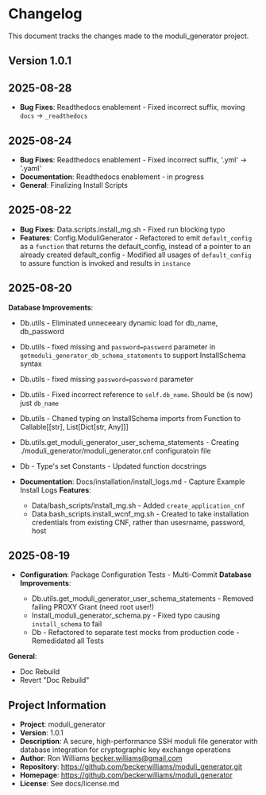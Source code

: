 # Changelog

This document tracks the changes made to the moduli_generator project.

## Version 1.0.1

## 2025-08-28

* **Bug Fixes**: Readthedocs enablement - Fixed incorrect suffix, moving `docs` -> `_readthedocs`

## 2025-08-24

* **Bug Fixes**: Readthedocs enablement - Fixed incorrect suffix, '.yml' -> '.yaml'
* **Documentation**: Readthedocs enablement - in progress
* **General**: Finalizing Install Scripts

## 2025-08-22

* **Bug Fixes**: Data.scripts.install_mg.sh - Fixed run blocking typo
* **Features**: Config.ModuliGenerator - Refactored to emit `default_config` as a `function` that returns the
  default_config, instead of a pointer to an already created default_config - Modified all usages of `default_config` to
  assure function is invoked and results in `instance`

## 2025-08-20

**Database Improvements**:

* Db.utils - Eliminated unneceeary dynamic load for db_name, db_password
* Db.utils - fixed missing and `password=password` parameter in `getmoduli_generator_db_schema_statements` to support
  InstallSchema syntax
* Db.utils - fixed missing `password=password` parameter
* Db.utils - Fixed incorrect reference to `self.db_name`. Should be (is now) just `db_name`
* Db.utils - Chaned typing on InstallSchema imports from Function to Callable[[str], List[Dict[str, Any]]]
* Db.utils.get_moduli_generator_user_schema_statements - Creating ./moduli_generator/moduli_generator.cnf configuratoin
  file
* Db - Type's set Constants - Updated function docstrings

* **Documentation**: Docs/installation/install_logs.md - Capture Example Install Logs
  **Features**:

    * Data/bash_scripts/install_mg.sh - Added `create_application_cnf`
    * Data.bash_scripts.install_wcnf_mg.sh - Created to take installation credentials from existing CNF, rather than
      usesrname, password, host

## 2025-08-19

* **Configuration**: Package Configuration Tests - Multi-Commit
  **Database Improvements**:

    * Db.utils.get_moduli_generator_user_schema_statements - Removed failing PROXY Grant (need root user!)
    * Install_moduli_generator_schema.py - Fixed typo causing `install_schema` to fail
    * Db - Refactored to separate test mocks from production code - Remedidated all Tests

**General**:

* Doc Rebuild
* Revert "Doc Rebuild"


## Project Information

* **Project**: moduli_generator
* **Version**: 1.0.1
* **Description**: A secure, high-performance SSH moduli file generator with database integration for cryptographic key
  exchange operations
* **Author**: Ron Williams <becker.williams@gmail.com>
* **Repository**: https://github.com/beckerwilliams/moduli_generator.git
* **Homepage**: https://github.com/beckerwilliams/moduli_generator
* **License**: See docs/license.md
